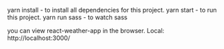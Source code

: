 
yarn install - to install all dependencies for this project. 
yarn start - to run this project. 
yarn run sass - to watch sass 

you can view react-weather-app in the browser.
  Local:            http://localhost:3000/

